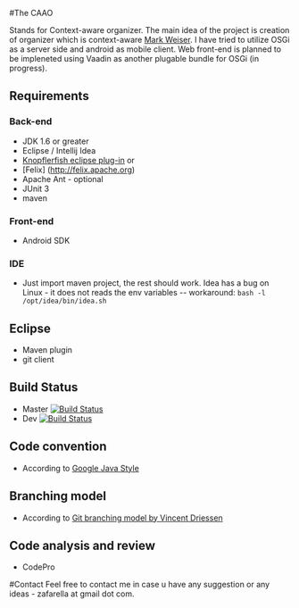 
#The CAAO

Stands for Context-aware organizer. The main idea of the project is creation of organizer which is context-aware [Mark Weiser](http://en.wikipedia.org/wiki/Mark_Weiser).
I have tried to utilize OSGi as a server side and android as mobile client. Web front-end is planned to be impleneted using Vaadin as another plugable bundle for OSGi (in progress).


## Requirements
### Back-end
  * JDK 1.6 or greater
  * Eclipse / Intellij Idea
  * [Knopflerfish eclipse plug-in](http://www.knopflerfish.org/eclipse_plugin.html) or
  * [Felix] (http://felix.apache.org)
  * Apache Ant - optional
  * JUnit 3
  * maven

### Front-end
  * Android SDK

### IDE
  * Just import maven project, the rest should work. Idea has a bug on Linux - it does not reads the env variables -- workaround:
```bash -l /opt/idea/bin/idea.sh```

## Eclipse
  * Maven plugin
  * git client

## Build Status
  * Master [![Build Status](https://travis-ci.org/zafarella/caao.svg?branch=master)](https://travis-ci.org/zafarella/caao)
  * Dev [![Build Status](https://travis-ci.org/zafarella/caao.svg?branch=dev)](https://travis-ci.org/zafarella/caao)

## Code convention
  * According to [Google Java Style](https://google-styleguide.googlecode.com/svn/trunk/javaguide.html)

## Branching model
 * According to [Git branching model by Vincent Driessen](http://nvie.com/posts/a-successful-git-branching-model)

## Code analysis and review
  * CodePro

#Contact
Feel free to contact me in case u have any suggestion or any ideas - zafarella at gmail dot com.
